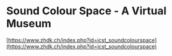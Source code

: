 Sound Colour Space - A Virtual Museum
=====================================

[https://www.zhdk.ch/index.php?id=icst_soundcolourspace](https://www.zhdk.ch/index.php?id=icst_soundcolourspace)